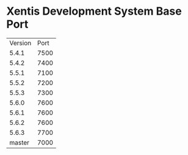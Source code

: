 Xentis Development System Base Port
==========================
<table style="width:30%">
	<tr>
		<td>Version</td><td>Port</td>
	</tr>
	<tr>
		<td>5.4.1</td><td>7500</td>
	</tr>
	<tr>
		<td>5.4.2</td><td>7400</td>
	</tr>
	<tr>
		<td>5.5.1</td><td>7100</td>
	</tr>
	<tr>
		<td>5.5.2</td><td>7200</td>
	</tr>
	<tr>
		<td>5.5.3</td><td>7300</td>
	</tr>
	<tr>
		<td>5.6.0</td><td>7600</td>
	</tr>
	<tr>
		<td>5.6.1</td><td>7600</td>
	</tr>
	<tr>
		<td>5.6.2</td><td>7600</td>
	</tr>
	<tr>
		<td>5.6.3</td><td>7700</td>
	</tr>
	<tr>
		<td>master</td><td>7000</td>
	</tr>
</table>
